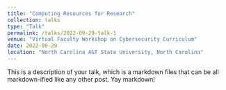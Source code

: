```yaml
---
title: "Computing Resources for Research"
collection: talks
type: "Talk"
permalink: /talks/2022-09-29-talk-1
venue: "Virtual Faculty Workshop on Cybersecurity Curriculum"
date: 2022-09-29
location: "North Carolina A&T State University, North Carolina"
---
```


This is a description of your talk, which is a markdown files that can be all markdown-ified like any other post. Yay markdown!
